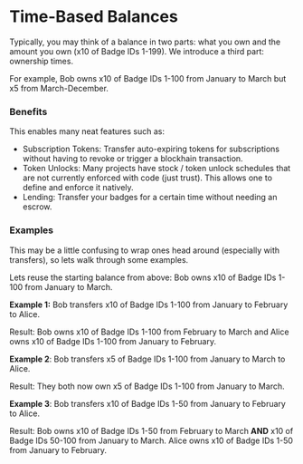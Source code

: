 # Time-Based Balances

Typically, you may think of a balance in two parts: what you own and the amount you own (x10 of Badge IDs 1-199). We introduce a third part: ownership times.&#x20;

For example, Bob owns x10 of Badge IDs 1-100 from January to March but x5 from March-December.

### **Benefits**

This enables many neat features such as:

* Subscription Tokens: Transfer auto-expiring tokens for subscriptions without having to revoke or trigger a blockhain transaction.
* Token Unlocks: Many projects have stock / token unlock schedules that are not currently enforced with code (just trust). This allows one to define and enforce it natively.
* Lending: Transfer your badges for a certain time without needing an escrow.

### **Examples**

This may be a little confusing to wrap ones head around (especially with transfers), so lets walk through some examples.

Lets reuse the starting balance from above: Bob owns x10 of Badge IDs 1-100 from January to March.



**Example 1:** Bob transfers x10 of Badge IDs 1-100 from January to February to Alice.

Result: Bob owns  x10 of Badge IDs 1-100 from February to March and Alice owns x10 of Badge IDs 1-100 from January to February.



**Example 2**: Bob transfers x5 of Badge IDs 1-100 from January to March to Alice.

Result: They both now own x5 of Badge IDs 1-100 from January to March.



**Example 3**: Bob transfers x10 of Badge IDs 1-50 from January to February to Alice.

Result: Bob owns x10 of Badge IDs 1-50 from February to March **AND** x10 of Badge IDs 50-100 from January to March. Alice owns  x10 of Badge IDs 1-50 from January to February.
